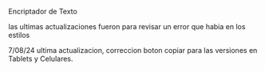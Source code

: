 Encriptador de Texto

las ultimas actualizaciones fueron para revisar un error que habia en los estilos

7/08/24 ultima actualizacion, correccion boton copiar para las versiones en Tablets y Celulares.
